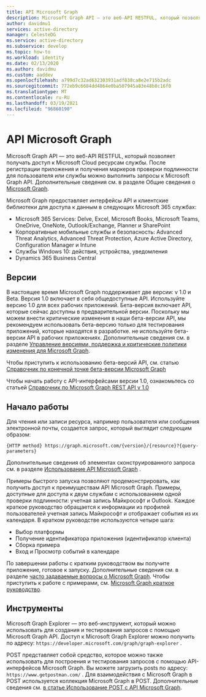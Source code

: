 ```yaml
---
title: API Microsoft Graph
description: Microsoft Graph API — это веб-API RESTFUL, который позволяет получать доступ к Microsoft Cloud ресурсам службы.
author: davidmu1
services: active-directory
manager: CelesteDG
ms.service: active-directory
ms.subservice: develop
ms.topic: how-to
ms.workload: identity
ms.date: 02/13/2020
ms.author: davidmu
ms.custom: aaddev
ms.openlocfilehash: a799d7c32ad632303931adf838ca8e2e715b2adc
ms.sourcegitcommit: 772eb9c6684dd4864e0ba507945a83e48b8c16f0
ms.translationtype: MT
ms.contentlocale: ru-RU
ms.lasthandoff: 03/19/2021
ms.locfileid: "96860190"
---
```

# <a name="microsoft-graph-api"></a>API Microsoft Graph

Microsoft Graph API — это веб-API RESTFUL, который позволяет получать доступ к Microsoft Cloud ресурсам службы. После регистрации приложения и получения маркеров проверки подлинности для пользователя или службы можно выполнить запросы к Microsoft Graph API. Дополнительные сведения см. в разделе Общие сведения о [Microsoft Graph](/graph/overview).

Microsoft Graph предоставляет интерфейсы API и клиентские библиотеки для доступа к данным в следующих Microsoft 365 службах:
- Microsoft 365 Services: Delve, Excel, Microsoft Books, Microsoft Teams, OneDrive, OneNote, Outlook/Exchange, Planner и SharePoint
- Корпоративные мобильные службы и безопасность: Advanced Threat Analytics, Advanced Threat Protection, Azure Active Directory, Configuration Manager и Intune
- Службы Windows 10: действия, устройства, уведомления
- Dynamics 365 Business Central

## <a name="versions"></a>Версии

В настоящее время Microsoft Graph поддерживает две версии: v 1.0 и Beta. Версия 1.0 включает в себя общедоступные API. Используйте версию 1.0 для всех рабочих приложений. Бета-версия включает API, которые сейчас доступны в предварительной версии. Поскольку мы можем внести критические изменения в наши бета-версии API, мы рекомендуем использовать бета-версию только для тестирования приложений, которые находятся в разработке. не используйте бета-версии API в рабочих приложениях. Дополнительные сведения см. в разделе [Управление версиями, поддержка и критические политики изменения для Microsoft Graph](/graph/versioning-and-support).

Чтобы приступить к использованию бета-версий API, см. статью [Справочник по конечной точке бета-версии Microsoft Graph](/graph/api/overview?view=graph-rest-beta)

Чтобы начать работу с API-интерфейсами версии 1.0, ознакомьтесь со статьей [Справочник по Microsoft Graph REST API v 1.0](/graph/api/overview)

## <a name="get-started"></a>Начало работы

Для чтения или записи ресурса, например пользователя или сообщения электронной почты, создается запрос, который выглядит следующим образом:

`{HTTP method} https://graph.microsoft.com/{version}/{resource}?{query-parameters}`

Дополнительные сведения об элементах сконструированного запроса см. в разделе [Использование API Microsoft Graph](/graph/use-the-api) .

Примеры быстрого запуска позволяют продемонстрировать, как получить доступ к преимуществам API Microsoft Graph. Примеры, доступные для доступа к двум службам с использованием одной проверки подлинности: учетная запись Майкрософт и Outlook. Каждое краткое руководство обращается к информации из профилей пользователей учетная запись Майкрософт и отображает события из их календаря.
В кратком руководстве используются четыре шага:
- Выбор платформы
- Получение идентификатора приложения (идентификатор клиента)
- Сборка примера
- Вход и Просмотр событий в календаре

По завершении работы с кратким руководством вы получите приложение, готовое к запуску. Дополнительные сведения см. в разделе [часто задаваемые вопросы о Microsoft Graph](/graph/quick-start-faq). Чтобы приступить к работе с примерами, см. [Microsoft Graph краткое руководство](https://developer.microsoft.com/graph/quick-start).

## <a name="tools"></a>Инструменты

Microsoft Graph Explorer — это веб-инструмент, который можно использовать для создания и тестирования запросов с помощью Microsoft Graph API. Доступ к Microsoft Graph Explorer можно получить по адресу: `https://developer.microsoft.com/graph/graph-explorer` .

POST представляет собой средство, которое можно также использовать для построения и тестирования запросов с помощью API-интерфейсов Microsoft Graph. Вы можете загрузить posts по адресу: `https://www.getpostman.com/` . Для взаимодействия с Microsoft Graph в POST используется коллекция Microsoft Graph в POST. Дополнительные сведения см. [в статье Использование POST с API Microsoft Graph](/graph/use-postman?context=graph%2Fapi%2Fbeta&view=graph-rest-beta).
